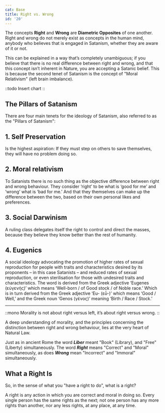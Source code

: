 ```yaml
---
cat: Base
title: Right vs. Wrong
id: '20'
---
```


<span class="desc">The concepts <b class="font-bold underline">Right</b> and <b class="font-bold underline">Wrong</b> are <b class="font-bold underline">Diametric Opposites</b> of one another. Right and wrong do not merely exist as concepts in the human mind, anybody who believes that is engaged in Satanism, whether they are aware of it or not.</span>

This can be explained in a way that’s completely unambiguous; if you believe that there is no real difference between right and wrong, and that this concept isn’t inherent in Nature, you are accepting a Satanic belief. This is because the second tenet of Satanism is the concept of "Moral Relativism" (left brain imbalance).

::todo
Insert chart
::

## The Pillars of Satanism
There are four main tenets for the ideology of Satanism, also referred to as the "Pillars of Satanism":

## 1. Self Preservation
Is the highest aspiration: If they must step on others to save themselves, they will have no problem doing so.

## 2. Moral relativism
To Satanists there is no such thing as the objective difference between right and wrong behaviour. They consider ‘right’ to be what is ‘good for me’
and ‘wrong’ what is ‘bad for me.’ And that they themselves can make up the difference between the two, based on their own personal likes and preferences.

## 3. Social Darwinism
A ruling class delegates itself the right to control and direct the masses, because they believe they know better than the rest of humanity.

## 4. Eugenics
A social ideology advocating the promotion of higher rates of sexual reproduction for people with traits and characteristics desired by its proponents – in this case Satanists – and reduced rates of sexual reproduction, or even sterilisation for those with undesired traits and characteristics. The word is derived from the Greek adjective ‘Eugenes (εύγενής)’ which means ‘Well-born / of Good stock / of Noble race.’ Which is in turn derived from the Greek adjective ‘Eu- (εὖ-)’ which means ‘Good / Well,’ and the Greek noun ‘Genos (γένος)’ meaning ‘Birth / Race / Stock.’

<hr class="my-8 border-b-4"></span>

::mono
Morality is not about right versus left, it’s about right versus wrong. 
::

<span class="desc">A deep understanding of morality, and the principles concerning the distinction between right and wrong behaviour, lies at the very heart of Natural Law.</span>

Just as in ancient Rome the word **_Liber_** meant "Book" (Library), and "Free" (Liberty) simultaneously. The word **_Right_** means "Correct" and "Moral" simultaneously, as does **_Wrong_** mean "Incorrect" and "Immoral" simultaneously.


## What a Right Is
So, in the sense of what you "have a right to do", what is a right?

A right is any action in which you are correct and moral in doing so. Every single person has the same rights as the next; not one person has any more rights than another, nor any less rights, at any place, at any time.